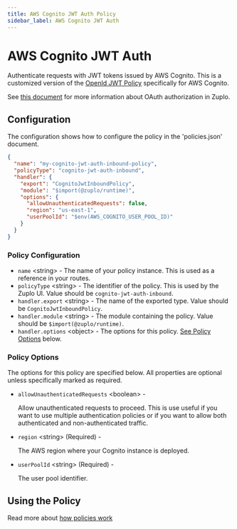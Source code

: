 ```yaml
---
title: AWS Cognito JWT Auth Policy
sidebar_label: AWS Cognito JWT Auth
---
```


<!-- WARNING: This document is generated. DO NOT EDIT BY HAND -->

# AWS Cognito JWT Auth






<!-- start: intro.md -->
Authenticate requests with JWT tokens issued by AWS Cognito. This is a customized version of the [OpenId JWT Policy](https://zuplo.com/docs/policies/open-id-jwt-auth-inbound) specifically for AWS Cognito.

See [this document](https://zuplo.com/docs/articles/oauth-authentication) for more information about OAuth authorization in Zuplo.

<!-- end: intro.md -->

<PolicyStatus isBeta={false} isPaidAddOn={false} />



## Configuration 

The configuration shows how to configure the policy in the 'policies.json' document.

```json title="config/policies.json"
{
  "name": "my-cognito-jwt-auth-inbound-policy",
  "policyType": "cognito-jwt-auth-inbound",
  "handler": {
    "export": "CognitoJwtInboundPolicy",
    "module": "$import(@zuplo/runtime)",
    "options": {
      "allowUnauthenticatedRequests": false,
      "region": "us-east-1",
      "userPoolId": "$env(AWS_COGNITO_USER_POOL_ID)"
    }
  }
}
```

<div className="policy-options">
<div><h3 class="anchor anchorWithStickyNavbar_node_modules-@docusaurus-theme-classic-lib-theme-Heading-styles-module" id="policy-configuration">Policy Configuration<a href="#policy-configuration" class="hash-link" aria-label="Direct link to Policy Configuration" title="Direct link to Policy Configuration">​</a></h3><ul><li><code>name</code> <span class="type-option">&lt;string&gt;</span> - The name of your policy instance. This is used as a reference in your routes.</li><li><code>policyType</code> <span class="type-option">&lt;string&gt;</span> - The identifier of the policy. This is used by the Zuplo UI. Value should be <code>cognito-jwt-auth-inbound</code>.</li><li><code>handler.export</code> <span class="type-option">&lt;string&gt;</span> - The name of the exported type. Value should be <code>CognitoJwtInboundPolicy</code>.</li><li><code>handler.module</code> <span class="type-option">&lt;string&gt;</span> - The module containing the policy. Value should be <code>$import(@zuplo/runtime)</code>.</li><li><code>handler.options</code> <span class="type-option">&lt;object&gt;</span> - The options for this policy. <a href="#policy-options">See Policy Options</a> below.</li></ul><h3 class="anchor anchorWithStickyNavbar_node_modules-@docusaurus-theme-classic-lib-theme-Heading-styles-module" id="policy-options">Policy Options<a href="#policy-options" class="hash-link" aria-label="Direct link to Policy Options" title="Direct link to Policy Options">​</a></h3><p>The options for this policy are specified below. All properties are optional unless specifically marked as required.</p><ul><li><code>allowUnauthenticatedRequests</code><span class="type-option"> &lt;boolean&gt;</span> - <div><p>Allow unauthenticated requests to proceed. This is use useful if you want to use multiple authentication policies or if you want to allow both authenticated and non-authenticated traffic.</p></div></li><li><code>region</code><span class="type-option"> &lt;string&gt;</span><span class="required-option"> (Required)</span> - <div><p>The AWS region where your Cognito instance is deployed.</p></div></li><li><code>userPoolId</code><span class="type-option"> &lt;string&gt;</span><span class="required-option"> (Required)</span> - <div><p>The user pool identifier.</p></div></li></ul></div>
</div>

## Using the Policy
<!-- start: doc.md -->

<!-- end: doc.md -->

Read more about [how policies work](/docs/articles/policies)

